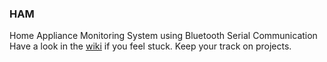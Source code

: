 ### HAM
Home Appliance Monitoring System using Bluetooth Serial Communication
Have a look in the [wiki](https://github.com/abdulmukit98/HAM/wiki) if you feel stuck. Keep your track on projects.

